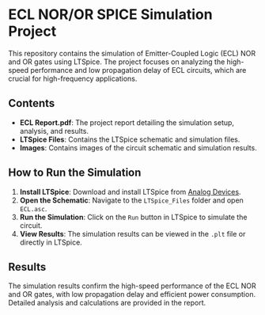 # ECL NOR/OR SPICE Simulation Project

This repository contains the simulation of Emitter-Coupled Logic (ECL) NOR and OR gates using LTSpice. The project focuses on analyzing the high-speed performance and low propagation delay of ECL circuits, which are crucial for high-frequency applications.

## Contents
- **ECL Report.pdf**: The project report detailing the simulation setup, analysis, and results.
- **LTSpice Files**: Contains the LTSpice schematic and simulation files.
- **Images**: Contains images of the circuit schematic and simulation results.

## How to Run the Simulation
1. **Install LTSpice**: Download and install LTSpice from [Analog Devices](https://www.analog.com/en/design-center/design-tools-and-calculators/ltspice-simulator.html).
2. **Open the Schematic**: Navigate to the `LTSpice_Files` folder and open `ECL.asc`.
3. **Run the Simulation**: Click on the `Run` button in LTSpice to simulate the circuit.
4. **View Results**: The simulation results can be viewed in the `.plt` file or directly in LTSpice.

## Results
The simulation results confirm the high-speed performance of the ECL NOR and OR gates, with low propagation delay and efficient power consumption. Detailed analysis and calculations are provided in the report.
